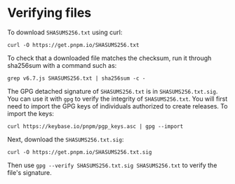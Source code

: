 # Verifying files

To download `SHASUMS256.txt` using curl:

```
curl -O https://get.pnpm.io/SHASUMS256.txt
```

To check that a downloaded file matches the checksum, run it through sha256sum with a command such as:

```
grep v6.7.js SHASUMS256.txt | sha256sum -c -
```

The GPG detached signature of `SHASUMS256.txt` is in `SHASUMS256.txt.sig`.
You can use it with `gpg` to verify the integrity of `SHASUMS256.txt`.
You will first need to import the GPG keys of individuals authorized to create releases.
To import the keys:

```
curl https://keybase.io/pnpm/pgp_keys.asc | gpg --import
```

Next, download the `SHASUMS256.txt.sig`:

```
curl -O https://get.pnpm.io/SHASUMS256.txt.sig
```

Then use `gpg --verify SHASUMS256.txt.sig SHASUMS256.txt` to verify the file's signature.
